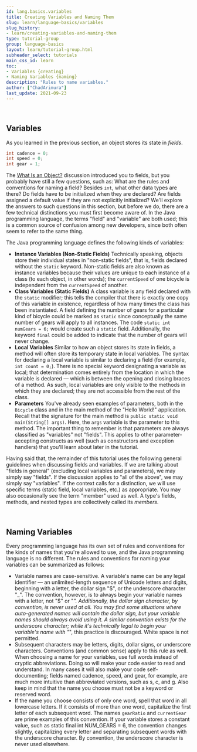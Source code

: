 ```yaml
---
id: lang.basics.variables
title: Creating Variables and Naming Them
slug: learn/language-basics/variables
slug_history:
- learn/creating-variables-and-naming-them
type: tutorial-group
group: language-basics
layout: learn/tutorial-group.html
subheader_select: tutorials
main_css_id: learn
toc:
- Variables {creating}
- Naming Variables {naming}
description: "Rules to name variables."
author: ["ChadArimura"]
last_update: 2021-09-23
---
```


<a id="creating">&nbsp;</a>
## Variables

As you learned in the previous section, an object stores its state in _fields_.

```java
int cadence = 0;
int speed = 0;
int gear = 1;
```

The [What Is an Object?](id:lang.object) discussion introduced you to fields, but you probably have still a few questions, such as: What are the rules and conventions for naming a field? Besides `int`, what other data types are there? Do fields have to be initialized when they are declared? Are fields assigned a default value if they are not explicitly initialized? We'll explore the answers to such questions in this section, but before we do, there are a few technical distinctions you must first become aware of. In the Java programming language, the terms "field" and "variable" are both used; this is a common source of confusion among new developers, since both often seem to refer to the same thing.

The Java programming language defines the following kinds of variables:

- **Instance Variables (Non-Static Fields)** Technically speaking, objects store their individual states in "non-static fields", that is, fields declared without the `static` keyword. Non-static fields are also known as instance variables because their values are unique to each instance of a class (to each object, in other words); the `currentSpeed` of one bicycle is independent from the `currentSpeed` of another.
- **Class Variables (Static Fields)** A class variable is any field declared with the `static` modifier; this tells the compiler that there is exactly one copy of this variable in existence, regardless of how many times the class has been instantiated. A field defining the number of gears for a particular kind of bicycle could be marked as `static` since conceptually the same number of gears will apply to all instances. The code `static int numGears = 6;` would create such a `static` field. Additionally, the keyword `final` could be added to indicate that the number of gears will never change.
- **Local Variables** Similar to how an object stores its state in fields, a method will often store its temporary state in local variables. The syntax for declaring a local variable is similar to declaring a field (for example, `int count = 0;`). There is no special keyword designating a variable as local; that determination comes entirely from the location in which the variable is declared — which is between the opening and closing braces of a method. As such, local variables are only visible to the methods in which they are declared; they are not accessible from the rest of the class.
- **Parameters** You've already seen examples of parameters, both in the `Bicycle` class and in the main method of the "Hello World!" application. Recall that the signature for the main method is `public static void main(String[] args)`. Here, the `args` variable is the parameter to this method. The important thing to remember is that parameters are always classified as "variables" not "fields". This applies to other parameter-accepting constructs as well (such as constructors and exception handlers) that you'll learn about later in the tutorial.

Having said that, the remainder of this tutorial uses the following general guidelines when discussing fields and variables. If we are talking about "fields in general" (excluding local variables and parameters), we may simply say "fields". If the discussion applies to "all of the above", we may simply say "variables". If the context calls for a distinction, we will use specific terms (static field, local variables, etc.) as appropriate. You may also occasionally see the term "member" used as well. A type's fields, methods, and nested types are collectively called its _members_.


<a id="naming">&nbsp;</a>
## Naming Variables

Every programming language has its own set of rules and conventions for the kinds of names that you're allowed to use, and the Java programming language is no different. The rules and conventions for naming your variables can be summarized as follows:

- Variable names are case-sensitive. A variable's name can be any legal identifier — an unlimited-length sequence of Unicode letters and digits, beginning with a letter, the dollar sign "$", or the underscore character "_". The convention, however, is to always begin your variable names with a letter, not "$" or "_". Additionally, the dollar sign character, by convention, is never used at all. You may find some situations where auto-generated names will contain the dollar sign, but your variable names should always avoid using it. A similar convention exists for the underscore character; while it's technically legal to begin your variable's name with "_", this practice is discouraged. White space is not permitted.
- Subsequent characters may be letters, digits, dollar signs, or underscore characters. Conventions (and common sense) apply to this rule as well. When choosing a name for your variables, use full words instead of cryptic abbreviations. Doing so will make your code easier to read and understand. In many cases it will also make your code self-documenting; fields named cadence, speed, and gear, for example, are much more intuitive than abbreviated versions, such as s, c, and g. Also keep in mind that the name you choose must not be a keyword or reserved word.
- If the name you choose consists of only one word, spell that word in all lowercase letters. If it consists of more than one word, capitalize the first letter of each subsequent word. The names `gearRatio` and `currentGear` are prime examples of this convention. If your variable stores a constant value, such as static final int NUM_GEARS = 6, the convention changes slightly, capitalizing every letter and separating subsequent words with the underscore character. By convention, the underscore character is never used elsewhere.
